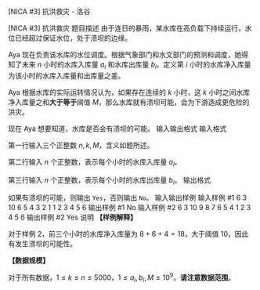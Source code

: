 



[NICA #3] 抗洪救灾 - 洛谷














[NICA #3] 抗洪救灾
题目描述
由于连日的暴雨，某水库在高负载下持续运行，水位已经超过保证水位，处于溃坝的边缘。

Aya 现在负责该水库的水位调度。根据气象部门和水文部门的预测和调度，她得知了未来 $n$ 小时的水库入库量 $a_i$ 和水库出库量 $b_i$。定义第 $i$ 小时的水库净入库量为该小时的水库入库量和出库量之差。

Aya 根据水库的实际运转情况认为，如果存在连续的 $k$ 小时，这 $k$ 小时之间水库净入库量之和**大于等于**阈值 $M$，那么水库就有溃坝可能，会为下游造成更危险的洪灾。

现在 Aya 想要知道，水库是否会有溃坝的可能。
输入输出格式
输入格式

第一行输入三个正整数 $n,k,M$，含义如题所述。

第二行输入 $n$ 个正整数，表示每个小时的水库入库量 $a_i$。

第三行输入 $n$ 个正整数，表示每个小时的水库出库量 $b_i$。
输出格式

如果有溃坝的可能，则输出 $\texttt{Yes}$，否则输出 $\texttt{No}$。
输入输出样例
输入样例 #1
6 3 10
6 5 4 3 2 1
1 2 3 4 5 6
输出样例 #1
No
输入样例 #2
6 3 10
9 8 7 6 5 4
1 2 3 4 5 6
输出样例 #2
Yes
说明
**【样例解释】**

对于样例 $2$，前三个小时的水库净入库量为 $8+6+4=18$，大于阈值 $10$，因此有发生溃坝的可能性。

**【数据规模】**

对于所有数据，$1 \leq k\leq n \leq 5000$，$1 \leq a_i,b_i,M \leq 10^9$。**请注意数据范围**。






